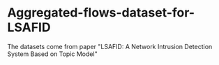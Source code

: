 # Aggregated-flows-dataset-for-LSAFID
The datasets come from paper "LSAFID: A Network Intrusion Detection System Based on Topic Model"
